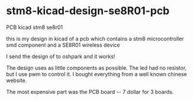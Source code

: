 # stm8-kicad-design-se8R01-pcb
PCB kicad stm8 se8r01

this is my design in kicad of a pcb which contains a stm8 microcontroller smd component and a SE8R01 wireless device

I send the design of to oshpark and it works! 

The design uses as little components as possible. The led had no resistor, but I use pwm to control it.
I bought everything from a well known chinese website.

The most expensive part was the PCB board -- 7 dollar for 3 boards.

